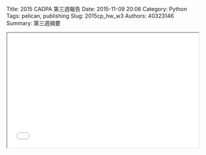 Title: 2015 CADPA 第三週報告
Date: 2015-11-09 20:06
Category: Python
Tags: pelican, publishing
Slug: 2015cp_hw_w3
Authors: 40323146
Summary: 第三週摘要

<iframe src="40323146_cp_w3_p.html" width="500" height="300"></iframe>